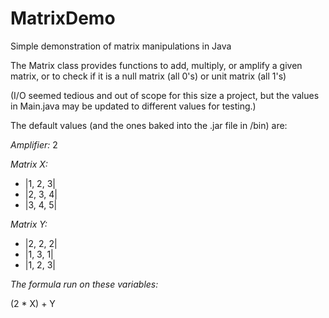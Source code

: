 MatrixDemo
==========

Simple demonstration of matrix manipulations in Java

The Matrix class provides functions to add, multiply, or amplify a given matrix,
or to check if it is a null matrix (all 0's) or unit matrix (all 1's)

(I/O seemed tedious and out of scope for this size a project, but the values in Main.java may be
updated to different values for testing.)

The default values (and the ones baked into the .jar file in /bin) are:

_Amplifier:_ 
2

_Matrix X:_
-	 |1, 2, 3|
-	 |2, 3, 4|
-	 |3, 4, 5|

_Matrix Y:_
-	|2, 2, 2|
-	|1, 3, 1|
-	|1, 2, 3|

_The formula run on these variables:_

(2 * X) + Y
